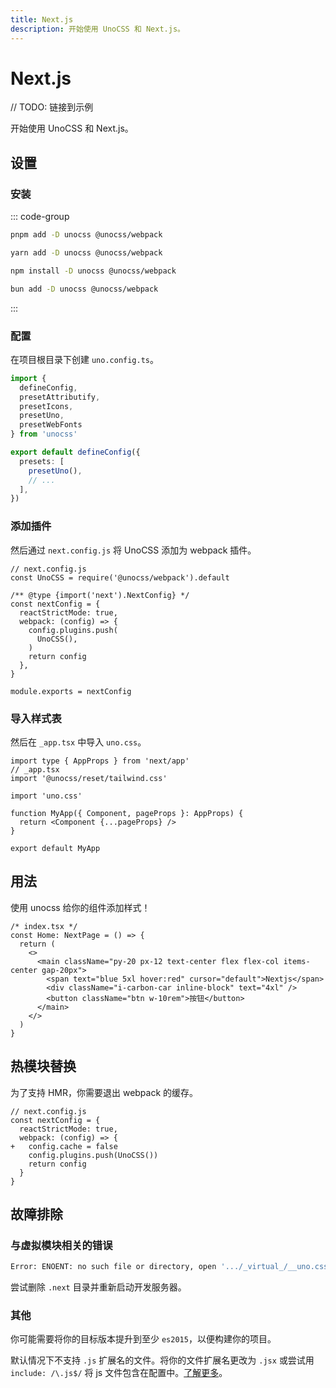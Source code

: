 ```yaml
---
title: Next.js
description: 开始使用 UnoCSS 和 Next.js。
---
```


# Next.js

// TODO: 链接到示例

开始使用 UnoCSS 和 Next.js。

## 设置

### 安装

::: code-group

```bash [pnpm]
pnpm add -D unocss @unocss/webpack
```

```bash [yarn]
yarn add -D unocss @unocss/webpack
```

```bash [npm]
npm install -D unocss @unocss/webpack
```

```bash [bun]
bun add -D unocss @unocss/webpack
```

:::

### 配置

在项目根目录下创建 `uno.config.ts`。

```ts [uno.config.ts]
import {
  defineConfig,
  presetAttributify,
  presetIcons,
  presetUno,
  presetWebFonts
} from 'unocss'

export default defineConfig({
  presets: [
    presetUno(),
    // ...
  ],
})
```

### 添加插件

然后通过 `next.config.js` 将 UnoCSS 添加为 webpack 插件。

```js{9}
// next.config.js
const UnoCSS = require('@unocss/webpack').default

/** @type {import('next').NextConfig} */
const nextConfig = {
  reactStrictMode: true,
  webpack: (config) => {
    config.plugins.push(
      UnoCSS(),
    )
    return config
  },
}

module.exports = nextConfig
```

### 导入样式表

然后在 `_app.tsx` 中导入 `uno.css`。

```tsx
import type { AppProps } from 'next/app'
// _app.tsx
import '@unocss/reset/tailwind.css'

import 'uno.css'

function MyApp({ Component, pageProps }: AppProps) {
  return <Component {...pageProps} />
}

export default MyApp
```

## 用法

使用 unocss 给你的组件添加样式！

```tsx
/* index.tsx */
const Home: NextPage = () => {
  return (
    <>
      <main className="py-20 px-12 text-center flex flex-col items-center gap-20px">
        <span text="blue 5xl hover:red" cursor="default">Nextjs</span>
        <div className="i-carbon-car inline-block" text="4xl" />
        <button className="btn w-10rem">按钮</button>
      </main>
    </>
  )
}
```

## 热模块替换

为了支持 HMR，你需要退出 webpack 的缓存。

```js{5}
// next.config.js
const nextConfig = {
  reactStrictMode: true,
  webpack: (config) => {
+   config.cache = false
    config.plugins.push(UnoCSS())
    return config
  }
}
```

## 故障排除

### 与虚拟模块相关的错误

```bash
Error: ENOENT: no such file or directory, open '.../_virtual_/__uno.css'
```

尝试删除 `.next` 目录并重新启动开发服务器。

### 其他

你可能需要将你的目标版本提升到至少 `es2015`，以便构建你的项目。

默认情况下不支持 `.js` 扩展名的文件。将你的文件扩展名更改为 `.jsx` 或尝试用 `include: /\.js$/` 将 js 文件包含在配置中。[了解更多](/guide/extracting#extracting-from-build-tools-pipeline)。
